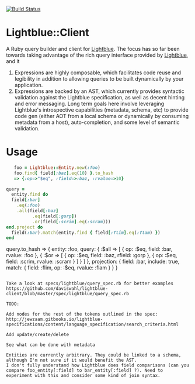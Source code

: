 [![Build Status](https://travis-ci.org/jturel/lightblue-client.svg?branch=master)](https://travis-ci.org/jturel/lightblue-client)
# Lightblue::Client

A Ruby query builder and client for [Lightblue][]. The focus has so far been towards taking advantage of the rich query interface provided by [Lightblue][], and it 

1. Expressions are highly composable, which facilitates code reuse and legibility in addition to allowing queries to be built dynamically by your application.
2. Expressions are backed by an AST, which currently provides syntactic validation against the Lightblue specification, as well as decent hinting and error messaging. Long term goals here involve leveraging Lightblue's introspective capabilities (metadata, schema, etc) to provide code gen (either AOT from a local schema or dynamically by consuming metadata from a host), auto-completion, and some level of semantic validation.

[Lightblue]: (https://github.com/lightblue-platform)
[Arel]: (https://github.com/rails/arel)

# Usage 

```ruby
   foo = Lightblue::Entity.new(:foo)
   foo.find{ field[:baz].eq(10) }.to_hash
   => {:op=>"$eq", :field=>:baz, :rvalue=>10}

query =
  entity.find do
  field[:bar]
    .eq(:foo)
    .all(field[:baz]
          .eq(field[:gorp])
          .or(field[:scrim].eq(:scram)))
end.project do
  field(:bar).match(entity.find { field[:flim].eq(:flam) })
end
```

query.to_hash
=>
{ entity: :foo,
  query:
    { :$all =>
      [
        { op:  :$eq, field:  :bar, rvalue:  :foo },
        { :$or =>
               [
                 { op:  :$eq, field:  :baz, rfield:  :gorp },
                 { op:  :$eq, field:  :scrim, rvalue:  :scram }
               ]
        }
      ]
  },
  projection: {
    field: :bar,
    include: true,
    match: {
      field: :flim,
      op: :$eq,
      rvalue: :flam }
  }
}
```

Take a look at specs/lightblue/query_spec.rb for better examples
https://github.com/daviswahl/lightblue-client/blob/master/spec/lightblue/query_spec.rb

TODO:

Add nodes for the rest of the tokens outlined in the spec: http://jewzaam.gitbooks.io/lightblue-specifications/content/language_specification/search_criteria.html

Add update/create/delete

See what can be done with metadata

Entities are currently arbitrary. They could be linked to a schema, although I'm not sure if it would benefit the AST.
I don't fully understand how Lightblue does field comparisons (can you compare foo_entity[:field] to bar_entity[:field] ?). Need to experiment with this and consider some kind of join syntax.
